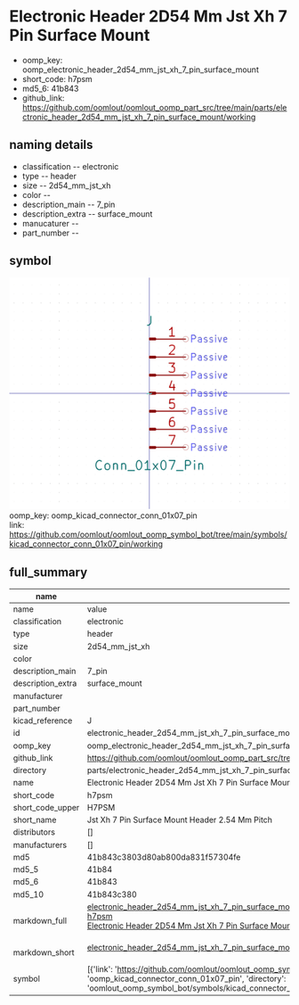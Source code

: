 # Electronic Header 2D54 Mm Jst Xh 7 Pin Surface Mount

  
* oomp_key: oomp_electronic_header_2d54_mm_jst_xh_7_pin_surface_mount 
* short_code: h7psm
* md5_6: 41b843  
* github_link: https://github.com/oomlout/oomlout_oomp_part_src/tree/main/parts/electronic_header_2d54_mm_jst_xh_7_pin_surface_mount/working  
## naming details
* classification -- electronic
* type -- header
* size -- 2d54_mm_jst_xh
* color -- 
* description_main -- 7_pin
* description_extra -- surface_mount
* manucaturer -- 
* part_number -- 



## symbol

![](symbol/0/working/working_600.png)  
oomp_key: oomp_kicad_connector_conn_01x07_pin  
link: https://github.com/oomlout/oomlout_oomp_symbol_bot/tree/main/symbols/kicad_connector_conn_01x07_pin/working  


## full_summary
| name | value | 
| --- | --- | 
| name | value | 
| classification | electronic | 
| type | header | 
| size | 2d54_mm_jst_xh | 
| color |  | 
| description_main | 7_pin | 
| description_extra | surface_mount | 
| manufacturer |  | 
| part_number |  | 
| kicad_reference | J | 
| id | electronic_header_2d54_mm_jst_xh_7_pin_surface_mount | 
| oomp_key | oomp_electronic_header_2d54_mm_jst_xh_7_pin_surface_mount | 
| github_link | https://github.com/oomlout/oomlout_oomp_part_src/tree/main/parts/electronic_header_2d54_mm_jst_xh_7_pin_surface_mount/working | 
| directory | parts/electronic_header_2d54_mm_jst_xh_7_pin_surface_mount | 
| name | Electronic Header 2D54 Mm Jst Xh 7 Pin Surface Mount | 
| short_code | h7psm | 
| short_code_upper | H7PSM | 
| short_name | Jst Xh 7 Pin Surface Mount Header 2.54 Mm Pitch | 
| distributors | [] | 
| manufacturers | [] | 
| md5 | 41b843c3803d80ab800da831f57304fe | 
| md5_5 | 41b84 | 
| md5_6 | 41b843 | 
| md5_10 | 41b843c380 | 
| markdown_full | [electronic_header_2d54_mm_jst_xh_7_pin_surface_mount](https://github.com/oomlout/oomlout_oomp_part_src/tree/main/parts/electronic_header_2d54_mm_jst_xh_7_pin_surface_mount/working)<br>[h7psm](https://github.com/oomlout/oomlout_oomp_part_src/tree/main/parts/electronic_header_2d54_mm_jst_xh_7_pin_surface_mount/working)<br>[Electronic Header 2D54 Mm Jst Xh 7 Pin Surface Mount](https://github.com/oomlout/oomlout_oomp_part_src/tree/main/parts/electronic_header_2d54_mm_jst_xh_7_pin_surface_mount/working)<br><br> | 
| markdown_short | [electronic_header_2d54_mm_jst_xh_7_pin_surface_mount](https://github.com/oomlout/oomlout_oomp_part_src/tree/main/parts/electronic_header_2d54_mm_jst_xh_7_pin_surface_mount/working)<br><br> | 
| symbol | [{'link': 'https://github.com/oomlout/oomlout_oomp_symbol_bot/tree/main/symbols/kicad_connector_conn_01x07_pin', 'oomp_key': 'oomp_kicad_connector_conn_01x07_pin', 'directory': 'oomlout_oomp_symbol_bot/symbols/kicad_connector_conn_01x07_pin//working/working.kicad_sym'}] | 
